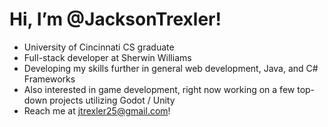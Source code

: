 # Hi, I’m @JacksonTrexler!
- University of Cincinnati CS graduate
- Full-stack developer at Sherwin Williams
- Developing my skills further in general web development, Java, and C# Frameworks
- Also interested in game development, right now working on a few top-down projects utilizing Godot / Unity
- Reach me at jtrexler25@gmail.com!
